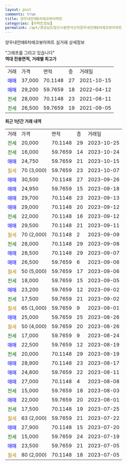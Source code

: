 ```yaml
---
layout: post
comments: true
title: 양우내안애6차에코뷰아파트
categories: [아파트정보]
permalink: /apt/경상남도양산시동면석산리양우내안애6차에코뷰아파트
---
```


양우내안애6차에코뷰아파트 실거래 상세정보

<script type="text/javascript">
  google.charts.load('current', {'packages':['line', 'corechart']});
  google.charts.setOnLoadCallback(drawChart);

  function drawChart() {
    var data = new google.visualization.DataTable();
    data.addColumn('date', '거래일');
    data.addColumn('number', "매매");
    data.addColumn('number', "전세");
    data.addColumn('number', "전매");

    data.addRows([[new Date(Date.parse("2023-10-25")), null, 20000, null], [new Date(Date.parse("2023-10-24")), null, 16000, null], [new Date(Date.parse("2023-10-15")), 24750, null, null], [new Date(Date.parse("2023-10-07")), null, null, null], [new Date(Date.parse("2023-09-26")), 30500, null, null], [new Date(Date.parse("2023-09-18")), 24950, null, null], [new Date(Date.parse("2023-09-13")), 29700, null, null], [new Date(Date.parse("2023-09-12")), 29000, null, null], [new Date(Date.parse("2023-09-12")), null, 22000, null], [new Date(Date.parse("2023-09-11")), 29500, null, null], [new Date(Date.parse("2023-09-09")), null, null, null], [new Date(Date.parse("2023-09-08")), null, 28000, null], [new Date(Date.parse("2023-09-07")), 28500, null, null], [new Date(Date.parse("2023-09-06")), 26500, null, null], [new Date(Date.parse("2023-09-06")), null, null, null], [new Date(Date.parse("2023-09-05")), null, 18000, null], [new Date(Date.parse("2023-09-02")), 23200, null, null], [new Date(Date.parse("2023-09-02")), null, 17500, null], [new Date(Date.parse("2023-09-01")), null, null, null], [new Date(Date.parse("2023-08-26")), 25000, null, null], [new Date(Date.parse("2023-08-26")), null, null, null], [new Date(Date.parse("2023-08-24")), null, 17000, null], [new Date(Date.parse("2023-08-19")), 22500, null, null], [new Date(Date.parse("2023-08-19")), null, 20000, null], [new Date(Date.parse("2023-08-17")), 28900, null, null], [new Date(Date.parse("2023-08-11")), 24800, null, null], [new Date(Date.parse("2023-08-08")), 27000, null, null], [new Date(Date.parse("2023-08-03")), null, 15000, null], [new Date(Date.parse("2023-08-01")), 22000, null, null], [new Date(Date.parse("2023-07-25")), null, 17500, null], [new Date(Date.parse("2023-07-22")), null, null, null], [new Date(Date.parse("2023-07-20")), 27900, null, null], [new Date(Date.parse("2023-07-19")), null, 15000, null], [new Date(Date.parse("2023-07-05")), 23500, null, null], [new Date(Date.parse("2023-07-05")), null, null, null]]);

    var options = {
      hAxis: {
        format: 'yyyy/MM/dd'
      },    
      lineWidth: 0,
      pointsVisible: true,    
      title: '최근 1년간 유형별 실거래가 분포',
      legend: { position: 'bottom' }
    };

    var formatter = new google.visualization.NumberFormat({pattern:'###,###'} );
    formatter.format(data, 1);
    formatter.format(data, 2);
    
    setTimeout(function() {
        var chart = new google.visualization.LineChart(document.getElementById('columnchart_material'));
        chart.draw(data, (options));
        document.getElementById('loading').style.display = 'none';
    }, 200);
  }
</script>


<div id="loading" style="z-index:20; display: block; margin-left: 0px">"그래프를 그리고 있습니다"</div>
<div id="columnchart_material" style="width: 95%; margin-left: 0px; display: block"></div>
<!-- contents start -->
<b>역대 전용면적, 거래별 최고가</b>
<table class="sortable">
    <tr>
      <td>거래</td>
      <td>가격</td>
      <td>면적</td>
      <td>층</td>
      <td>거래일</td>
    </tr>
        <tr>
          <td><a style="color: blue">매매</a></td>
          <td>37,000</td>
          <td>70.1148</td>
          <td>27</td>
          <td>2021-10-15</td>
        </tr>            <tr>
          <td><a style="color: blue">매매</a></td>
          <td>29,200</td>
          <td>59.7659</td>
          <td>18</td>
          <td>2022-04-12</td>
        </tr>        
        <tr>
              <td><a style="color: darkgreen">전세</a></td>
              <td>28,000</td>
              <td>70.1148</td>
              <td>23</td>
              <td>2021-08-11</td>
            </tr>            <tr>
              <td><a style="color: darkgreen">전세</a></td>
              <td>26,500</td>
              <td>59.7659</td>
              <td>19</td>
              <td>2021-09-05</td>
            </tr>        
    
</table>

<b>최근 1년간 거래 내역</b>

<table class="sortable">
    <tr>
      <td>거래</td>
      <td>가격</td>
      <td>면적</td>
      <td>층</td>
      <td>거래일</td>
    </tr>
    <tr>
      <td><a style="color: darkgreen">전세</a></td>
      <td>20,000</td>
      <td>70.1148</td>
      <td>29</td>
      <td>2023-10-25</td>
    </tr>          <tr>
      <td><a style="color: darkgreen">전세</a></td>
      <td>16,000</td>
      <td>59.7659</td>
      <td>14</td>
      <td>2023-10-24</td>
    </tr>          <tr>
      <td><a style="color: blue">매매</a></td>
      <td>24,750</td>
      <td>59.7659</td>
      <td>21</td>
      <td>2023-10-15</td>
    </tr>          <tr>
      <td><a style="color: darkgoldenrod">월세</a></td>
      <td>70 (3,000)</td>
      <td>59.7659</td>
      <td>23</td>
      <td>2023-10-07</td>
    </tr>          <tr>
      <td><a style="color: blue">매매</a></td>
      <td>30,500</td>
      <td>70.1148</td>
      <td>27</td>
      <td>2023-09-26</td>
    </tr>          <tr>
      <td><a style="color: blue">매매</a></td>
      <td>24,950</td>
      <td>59.7659</td>
      <td>15</td>
      <td>2023-09-18</td>
    </tr>          <tr>
      <td><a style="color: blue">매매</a></td>
      <td>29,700</td>
      <td>70.1148</td>
      <td>23</td>
      <td>2023-09-13</td>
    </tr>          <tr>
      <td><a style="color: blue">매매</a></td>
      <td>29,000</td>
      <td>70.1148</td>
      <td>20</td>
      <td>2023-09-12</td>
    </tr>          <tr>
      <td><a style="color: darkgreen">전세</a></td>
      <td>22,000</td>
      <td>70.1148</td>
      <td>16</td>
      <td>2023-09-12</td>
    </tr>          <tr>
      <td><a style="color: blue">매매</a></td>
      <td>29,500</td>
      <td>70.1148</td>
      <td>21</td>
      <td>2023-09-11</td>
    </tr>          <tr>
      <td><a style="color: darkgoldenrod">월세</a></td>
      <td>70 (2,000)</td>
      <td>70.1148</td>
      <td>2</td>
      <td>2023-09-09</td>
    </tr>          <tr>
      <td><a style="color: darkgreen">전세</a></td>
      <td>28,000</td>
      <td>70.1148</td>
      <td>29</td>
      <td>2023-09-08</td>
    </tr>          <tr>
      <td><a style="color: blue">매매</a></td>
      <td>28,500</td>
      <td>70.1148</td>
      <td>29</td>
      <td>2023-09-07</td>
    </tr>          <tr>
      <td><a style="color: blue">매매</a></td>
      <td>26,500</td>
      <td>59.7659</td>
      <td>6</td>
      <td>2023-09-06</td>
    </tr>          <tr>
      <td><a style="color: darkgoldenrod">월세</a></td>
      <td>50 (5,000)</td>
      <td>59.7659</td>
      <td>17</td>
      <td>2023-09-06</td>
    </tr>          <tr>
      <td><a style="color: darkgreen">전세</a></td>
      <td>18,000</td>
      <td>59.7659</td>
      <td>15</td>
      <td>2023-09-05</td>
    </tr>          <tr>
      <td><a style="color: blue">매매</a></td>
      <td>23,200</td>
      <td>59.7659</td>
      <td>12</td>
      <td>2023-09-02</td>
    </tr>          <tr>
      <td><a style="color: darkgreen">전세</a></td>
      <td>17,500</td>
      <td>59.7659</td>
      <td>21</td>
      <td>2023-09-02</td>
    </tr>          <tr>
      <td><a style="color: darkgoldenrod">월세</a></td>
      <td>65 (1,000)</td>
      <td>59.7659</td>
      <td>9</td>
      <td>2023-09-01</td>
    </tr>          <tr>
      <td><a style="color: blue">매매</a></td>
      <td>25,000</td>
      <td>59.7659</td>
      <td>25</td>
      <td>2023-08-26</td>
    </tr>          <tr>
      <td><a style="color: darkgoldenrod">월세</a></td>
      <td>50 (4,000)</td>
      <td>59.7659</td>
      <td>20</td>
      <td>2023-08-26</td>
    </tr>          <tr>
      <td><a style="color: darkgreen">전세</a></td>
      <td>17,000</td>
      <td>59.7659</td>
      <td>9</td>
      <td>2023-08-24</td>
    </tr>          <tr>
      <td><a style="color: blue">매매</a></td>
      <td>22,500</td>
      <td>59.7659</td>
      <td>12</td>
      <td>2023-08-19</td>
    </tr>          <tr>
      <td><a style="color: darkgreen">전세</a></td>
      <td>20,000</td>
      <td>70.1148</td>
      <td>29</td>
      <td>2023-08-19</td>
    </tr>          <tr>
      <td><a style="color: blue">매매</a></td>
      <td>28,900</td>
      <td>70.1148</td>
      <td>23</td>
      <td>2023-08-17</td>
    </tr>          <tr>
      <td><a style="color: blue">매매</a></td>
      <td>24,800</td>
      <td>59.7659</td>
      <td>22</td>
      <td>2023-08-11</td>
    </tr>          <tr>
      <td><a style="color: blue">매매</a></td>
      <td>27,000</td>
      <td>70.1148</td>
      <td>4</td>
      <td>2023-08-08</td>
    </tr>          <tr>
      <td><a style="color: darkgreen">전세</a></td>
      <td>15,000</td>
      <td>59.7659</td>
      <td>18</td>
      <td>2023-08-03</td>
    </tr>          <tr>
      <td><a style="color: blue">매매</a></td>
      <td>22,000</td>
      <td>59.7659</td>
      <td>20</td>
      <td>2023-08-01</td>
    </tr>          <tr>
      <td><a style="color: darkgreen">전세</a></td>
      <td>17,500</td>
      <td>70.1148</td>
      <td>19</td>
      <td>2023-07-25</td>
    </tr>          <tr>
      <td><a style="color: darkgoldenrod">월세</a></td>
      <td>63 (2,000)</td>
      <td>59.7659</td>
      <td>21</td>
      <td>2023-07-22</td>
    </tr>          <tr>
      <td><a style="color: blue">매매</a></td>
      <td>27,900</td>
      <td>70.1148</td>
      <td>15</td>
      <td>2023-07-20</td>
    </tr>          <tr>
      <td><a style="color: darkgreen">전세</a></td>
      <td>15,000</td>
      <td>59.7659</td>
      <td>24</td>
      <td>2023-07-19</td>
    </tr>          <tr>
      <td><a style="color: blue">매매</a></td>
      <td>23,500</td>
      <td>59.7659</td>
      <td>21</td>
      <td>2023-07-05</td>
    </tr>          <tr>
      <td><a style="color: darkgoldenrod">월세</a></td>
      <td>80 (2,000)</td>
      <td>70.1148</td>
      <td>18</td>
      <td>2023-07-05</td>
    </tr>      </table>
<!-- contents end -->    

